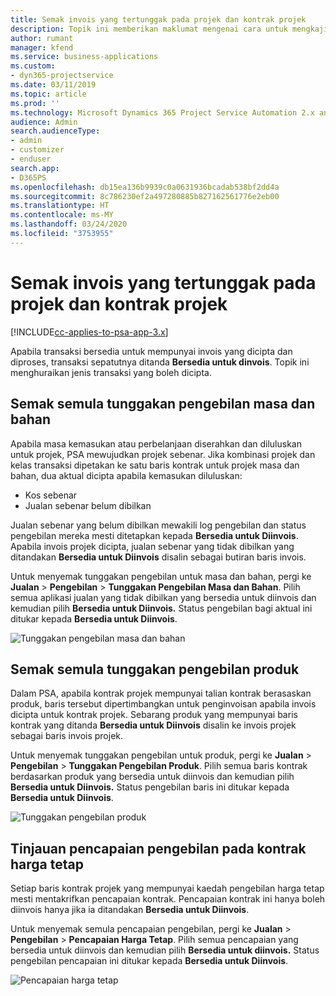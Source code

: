 ```yaml
---
title: Semak invois yang tertunggak pada projek dan kontrak projek
description: Topik ini memberikan maklumat mengenai cara untuk mengkaji masa, perbelanjaan dan tunggakan produk, dan cara menandanya sebagai bersedia untuk penginvoisan.
author: rumant
manager: kfend
ms.service: business-applications
ms.custom:
- dyn365-projectservice
ms.date: 03/11/2019
ms.topic: article
ms.prod: ''
ms.technology: Microsoft Dynamics 365 Project Service Automation 2.x and 3.x
audience: Admin
search.audienceType:
- admin
- customizer
- enduser
search.app:
- D365PS
ms.openlocfilehash: db15ea136b9939c0a0631936bcadab538bf2dd4a
ms.sourcegitcommit: 8c786230ef2a497280885b827162561776e2eb00
ms.translationtype: HT
ms.contentlocale: ms-MY
ms.lasthandoff: 03/24/2020
ms.locfileid: "3753955"
---
```

# <a name="review-the-invoicing-backlog-on-projects-and-project-contracts"></a>Semak invois yang tertunggak pada projek dan kontrak projek

[!INCLUDE[cc-applies-to-psa-app-3.x](../includes/cc-applies-to-psa-app-3x.md)]

Apabila transaksi bersedia untuk mempunyai invois yang dicipta dan diproses, transaksi sepatutnya ditanda **Bersedia untuk dinvois**. Topik ini menghuraikan jenis transaksi yang boleh dicipta.

## <a name="review-the-time-and-material-billing-backlog"></a>Semak semula tunggakan pengebilan masa dan bahan

Apabila masa kemasukan atau perbelanjaan diserahkan dan diluluskan untuk projek, PSA mewujudkan projek sebenar. Jika kombinasi projek dan kelas transaksi dipetakan ke satu baris kontrak untuk projek masa dan bahan, dua aktual dicipta apabila kemasukan diluluskan:

- Kos sebenar 
- Jualan sebenar belum dibilkan

Jualan sebenar yang belum dibilkan mewakili log pengebilan dan status pengebilan mereka mesti ditetapkan kepada **Bersedia untuk Diinvois**. Apabila invois projek dicipta, jualan sebenar yang tidak dibilkan yang ditandakan **Bersedia untuk Diinvois** disalin sebagai butiran baris invois.

Untuk menyemak tunggakan pengebilan untuk masa dan bahan, pergi ke **Jualan** \> **Pengebilan** \> **Tunggakan Pengebilan Masa dan Bahan**. Pilih semua aplikasi jualan yang tidak dibilkan yang bersedia untuk diinvois dan kemudian pilih **Bersedia untuk Diinvois.** Status pengebilan bagi aktual ini ditukar kepada **Bersedia untuk Diinvois**.

![Tunggakan pengebilan masa dan bahan](media/TMBacklog.png)

## <a name="review-the-product-billing-backlog"></a>Semak semula tunggakan pengebilan produk

Dalam PSA, apabila kontrak projek mempunyai talian kontrak berasaskan produk, baris tersebut dipertimbangkan untuk penginvoisan apabila invois dicipta untuk kontrak projek. Sebarang produk yang mempunyai baris kontrak yang ditanda **Bersedia untuk Diinvois** disalin ke invois projek sebagai baris invois projek.

Untuk menyemak tunggakan pengebilan untuk produk, pergi ke **Jualan** \> **Pengebilan** \> **Tunggakan Pengebilan Produk**. Pilih semua baris kontrak berdasarkan produk yang bersedia untuk diinvois dan kemudian pilih **Bersedia untuk Diinvois.** Status pengebilan baris ini ditukar kepada **Bersedia untuk Diinvois**.

![Tunggakan pengebilan produk](media/ProductBacklog.png)

## <a name="review-billing-milestones-on-fixed-price-contracts"></a>Tinjauan pencapaian pengebilan pada kontrak harga tetap

Setiap baris kontrak projek yang mempunyai kaedah pengebilan harga tetap mesti mentakrifkan pencapaian kontrak. Pencapaian kontrak ini hanya boleh diinvois hanya jika ia ditandakan **Bersedia untuk Diinvois**. 

Untuk menyemak semula pencapaian pengebilan, pergi ke **Jualan** \> **Pengebilan** \> **Pencapaian Harga Tetap**. Pilih semua pencapaian yang bersedia untuk diinvois dan kemudian pilih **Bersedia untuk diinvois.** Status pengebilan pencapaian ini ditukar kepada **Bersedia untuk Diinvois**.

![Pencapaian harga tetap](media/FPBacklog.png)
